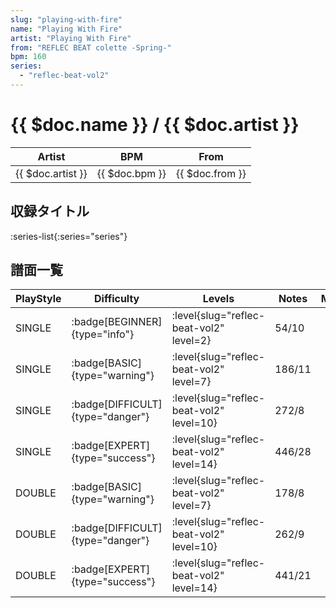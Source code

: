 ```yaml
---
slug: "playing-with-fire"
name: "Playing With Fire"
artist: "Playing With Fire"
from: "REFLEC BEAT colette -Spring-"
bpm: 160
series:
  - "reflec-beat-vol2"
---
```


# {{ $doc.name }} / {{ $doc.artist }}

|Artist|BPM|From|
|------|---|----|
|{{ $doc.artist }}|{{ $doc.bpm }}|{{ $doc.from }}|

## 収録タイトル

:series-list{:series="series"}

## 譜面一覧

|PlayStyle|Difficulty|Levels|Notes|Movie|
|---------|----------|------|-----|-----|
|SINGLE| :badge[BEGINNER]{type="info"}|<div class="field is-grouped is-grouped-multiline"> :level{slug="reflec-beat-vol2" level=2}</div>|54/10||
|SINGLE| :badge[BASIC]{type="warning"}|<div class="field is-grouped is-grouped-multiline"> :level{slug="reflec-beat-vol2" level=7}</div>|186/11||
|SINGLE| :badge[DIFFICULT]{type="danger"}|<div class="field is-grouped is-grouped-multiline"> :level{slug="reflec-beat-vol2" level=10}</div>|272/8||
|SINGLE| :badge[EXPERT]{type="success"}|<div class="field is-grouped is-grouped-multiline"> :level{slug="reflec-beat-vol2" level=14}</div>|446/28||
|DOUBLE| :badge[BASIC]{type="warning"}|<div class="field is-grouped is-grouped-multiline"> :level{slug="reflec-beat-vol2" level=7}</div>|178/8||
|DOUBLE| :badge[DIFFICULT]{type="danger"}|<div class="field is-grouped is-grouped-multiline"> :level{slug="reflec-beat-vol2" level=10}</div>|262/9||
|DOUBLE| :badge[EXPERT]{type="success"}|<div class="field is-grouped is-grouped-multiline"> :level{slug="reflec-beat-vol2" level=14}</div>|441/21||

